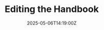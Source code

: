 ---
title: Editing the Handbook
linkTitle: Editing the Handbook
date: '2025-05-06T14:19:00Z'
weight: 1
description: Guidelines for editing the handbook include using the Web IDE, formatting
  with Markdown, creating merge requests, and troubleshooting common issues like 404
  errors and broken links. Tips for efficient editing and resources for help are also
  provided.
draft: false
ref: editing-the-handbook
---